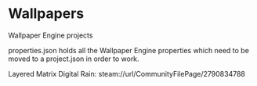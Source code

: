 # Wallpapers
Wallpaper Engine projects

properties.json holds all the Wallpaper Engine properties which need to be moved to a project.json in order to work.


Layered Matrix Digital Rain:
steam://url/CommunityFilePage/2790834788